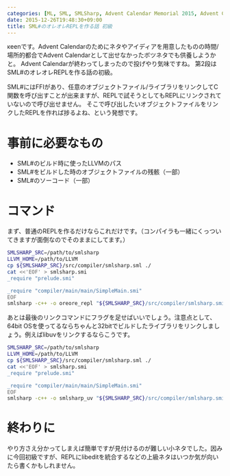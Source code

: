 ```yaml
---
categories: [ML, SML, SMLSharp, Advent Calendar Memorial 2015, Advent Calendar Memorial]
date: 2015-12-26T19:48:30+09:00
title: SML#のオレオレREPLを作る話 初級
---
```

κeenです。Advent Calendarのためにネタやアイディアを用意したものの時間/場所的都合でAdvent Calendarとして出せなかったボツネタでも供養しようかと。
Advent Calendarが終わってしまったので投げやり気味ですね。
第2段はSML#のオレオレREPLを作る話の初級。

SML#にはFFIがあり、任意のオブジェクトファイル/ライブラリをリンクしてC関数を呼び出すことが出来ますが、REPLで試そうとしてもREPLにリンクされていないので呼び出せません。
そこで呼び出したいオブジェクトファイルをリンクしたREPLを作れば捗るよね、という発想です。
<!--more-->

# 事前に必要なもの

* SML#のビルド時に使ったLLVMのパス
* SML#をビルドした時のオブジェクトファイルの残骸（一部）
* SML#のソーコード（一部）

# コマンド
まず、普通のREPLを作るだけならこれだけです。（コンパイラも一緒にくっついてきますが面倒なのでそのままにしてます。）

```sh
SMLSHARP_SRC=/path/to/smlsharp
LLVM_HOME=/path/to/LLVM
cp ${SMLSHARP_SRC}/src/compiler/smlsharp.sml ./
cat <<'EOF' > smlsharp.smi
_require "prelude.smi"

_require "compiler/main/main/SimpleMain.smi"
EOF
smlsharp -c++ -o oreore_repl "${SMLSHARP_SRC}/src/compiler/smlsharp.smi"  "${SMLSHARP_SRC}"/src/llvm/main/llvm_support.o "${SMLSHARP_SRC}"/src/llvm/main/SMLSharpGC.o $("${LLVM_HOME}/bin/llvm-config" --ldflags --libs)
```

あとは最後のリンクコマンドにフラグを足せばいいでしょう。注意点として、64bit OSを使ってるならちゃんと32bitでビルドしたライブラリをリンクしましょう。例えばlibuvをリンクするならこうです。


``` sh
SMLSHARP_SRC=/path/to/smlsharp
LLVM_HOME=/path/to/LLVM
cp ${SMLSHARP_SRC}/src/compiler/smlsharp.sml ./
cat <<'EOF' > smlsharp.smi
_require "prelude.smi"

_require "compiler/main/main/SimpleMain.smi"
EOF
smlsharp -c++ -o smlsharp_uv "${SMLSHARP_SRC}/src/compiler/smlsharp.smi" -L /opt/libuv32/lib -luv "${SMLSHARP_SRC}"/src/llvm/main/llvm_support.o "${SMLSHARP_SRC}"/src/llvm/main/SMLSharpGC.o $("${LLVM_HOME}/bin/llvm-config" --ldflags --libs)
```

# 終わりに

やり方さえ分かってしまえば簡単ですが見付けるのが難しい小ネタでした。因みに今回初級ですが、REPLにlibeditを統合するなどの上級ネタはいつか気が向いたら書くかもしれません。
